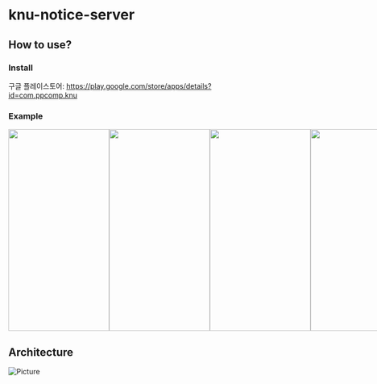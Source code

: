 # knu-notice-server

## How to use?
### Install
구글 플레이스토어: https://play.google.com/store/apps/details?id=com.ppcomp.knu

### Example
<div style="display: flex;">
  <img src="https://user-images.githubusercontent.com/41278416/114276688-ba6b5180-9a62-11eb-9a0a-c56a5af095c5.png" width="200" height="400"/>
  <img src="https://user-images.githubusercontent.com/41278416/114276693-bdfed880-9a62-11eb-87c2-1061d2167f6b.png" width="200" height="400"/>
  <img src="https://user-images.githubusercontent.com/41278416/114276700-c0613280-9a62-11eb-9e65-871e7097319b.png" width="200" height="400"/>
  <img src="https://user-images.githubusercontent.com/41278416/114276703-c35c2300-9a62-11eb-8e54-3441f352ff2c.png" width="200" height="400"/>
</div>

## Architecture
![Picture](https://user-images.githubusercontent.com/41278416/212549439-89e798e7-6d61-4459-8018-6578040b0342.png)

